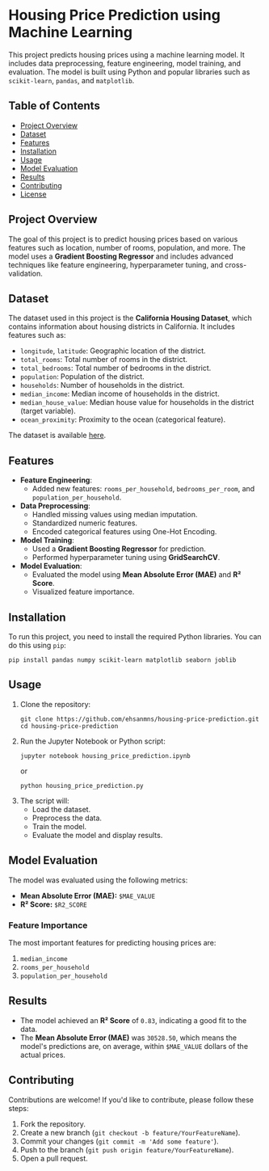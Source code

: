 <p>&nbsp;</p>
<h1>Housing Price Prediction using Machine Learning</h1>
<p>This project predicts housing prices using a machine learning model. It includes data preprocessing, feature engineering, model training, and evaluation. The model is built using Python and popular libraries such as <code>scikit-learn</code>, <code>pandas</code>, and <code>matplotlib</code>.</p>
<h2>Table of Contents</h2>
<ul>
<li><a href="#project-overview">Project Overview</a></li>
<li><a href="#dataset">Dataset</a></li>
<li><a href="#features">Features</a></li>
<li><a href="#installation">Installation</a></li>
<li><a href="#usage">Usage</a></li>
<li><a href="#model-evaluation">Model Evaluation</a></li>
<li><a href="#results">Results</a></li>
<li><a href="#contributing">Contributing</a></li>
<li><a href="#license">License</a></li>
</ul>
<h2 id="project-overview">Project Overview</h2>
<p>The goal of this project is to predict housing prices based on various features such as location, number of rooms, population, and more. The model uses a <strong>Gradient Boosting Regressor</strong> and includes advanced techniques like feature engineering, hyperparameter tuning, and cross-validation.</p>
<h2 id="dataset">Dataset</h2>
<p>The dataset used in this project is the <strong>California Housing Dataset</strong>, which contains information about housing districts in California. It includes features such as:</p>
<ul>
<li><code>longitude</code>, <code>latitude</code>: Geographic location of the district.</li>
<li><code>total_rooms</code>: Total number of rooms in the district.</li>
<li><code>total_bedrooms</code>: Total number of bedrooms in the district.</li>
<li><code>population</code>: Population of the district.</li>
<li><code>households</code>: Number of households in the district.</li>
<li><code>median_income</code>: Median income of households in the district.</li>
<li><code>median_house_value</code>: Median house value for households in the district (target variable).</li>
<li><code>ocean_proximity</code>: Proximity to the ocean (categorical feature).</li>
</ul>
<p>The dataset is available <a href="https://raw.githubusercontent.com/ageron/handson-ml2/master/datasets/housing/housing.csv" target="_blank" rel="noopener">here</a>.</p>
<h2 id="features">Features</h2>
<ul>
<li><strong>Feature Engineering</strong>:
<ul>
<li>Added new features: <code>rooms_per_household</code>, <code>bedrooms_per_room</code>, and <code>population_per_household</code>.</li>
</ul>
</li>
<li><strong>Data Preprocessing</strong>:
<ul>
<li>Handled missing values using median imputation.</li>
<li>Standardized numeric features.</li>
<li>Encoded categorical features using One-Hot Encoding.</li>
</ul>
</li>
<li><strong>Model Training</strong>:
<ul>
<li>Used a <strong>Gradient Boosting Regressor</strong> for prediction.</li>
<li>Performed hyperparameter tuning using <strong>GridSearchCV</strong>.</li>
</ul>
</li>
<li><strong>Model Evaluation</strong>:
<ul>
<li>Evaluated the model using <strong>Mean Absolute Error (MAE)</strong> and <strong>R&sup2; Score</strong>.</li>
<li>Visualized feature importance.</li>
</ul>
</li>
</ul>
<h2 id="installation">Installation</h2>
<p>To run this project, you need to install the required Python libraries. You can do this using <code>pip</code>:</p>
<pre><code>pip install pandas numpy scikit-learn matplotlib seaborn joblib</code></pre>
<h2 id="usage">Usage</h2>
<ol>
<li>Clone the repository:
<pre><code>git clone https://github.com/ehsanmns/housing-price-prediction.git
cd housing-price-prediction</code></pre>
</li>
<li>Run the Jupyter Notebook or Python script:
<pre><code>jupyter notebook housing_price_prediction.ipynb</code></pre>
or
<pre><code>python housing_price_prediction.py</code></pre>
</li>
<li>The script will:
<ul>
<li>Load the dataset.</li>
<li>Preprocess the data.</li>
<li>Train the model.</li>
<li>Evaluate the model and display results.</li>
</ul>
</li>
</ol>
<h2 id="model-evaluation">Model Evaluation</h2>
<p>The model was evaluated using the following metrics:</p>
<ul>
<li><strong>Mean Absolute Error (MAE):</strong> <code>$MAE_VALUE</code></li>
<li><strong>R&sup2; Score:</strong> <code>$R2_SCORE</code></li>
</ul>
<h3>Feature Importance</h3>
<p>The most important features for predicting housing prices are:</p>
<ol>
<li><code>median_income</code></li>
<li><code>rooms_per_household</code></li>
<li><code>population_per_household</code></li>
</ol>
<h2 id="results">Results</h2>
<ul>
<li>The model achieved an <strong>R&sup2; Score</strong> of <code>0.83</code>, indicating a good fit to the data.</li>
<li>The <strong>Mean Absolute Error (MAE)</strong> was <code>30528.50</code>, which means the model's predictions are, on average, within <code>$MAE_VALUE</code> dollars of the actual prices.</li>
</ul>
<h2 id="contributing">Contributing</h2>
<p>Contributions are welcome! If you'd like to contribute, please follow these steps:</p>
<ol>
<li>Fork the repository.</li>
<li>Create a new branch (<code>git checkout -b feature/YourFeatureName</code>).</li>
<li>Commit your changes (<code>git commit -m 'Add some feature'</code>).</li>
<li>Push to the branch (<code>git push origin feature/YourFeatureName</code>).</li>
<li>Open a pull request.</li>
</ol>
<p>&nbsp;</p>

